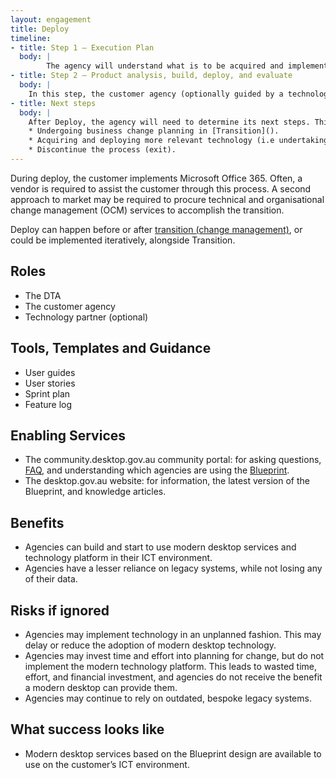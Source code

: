 ```yaml
--- 
layout: engagement 
title: Deploy 
timeline: 
- title: Step 1 – Execution Plan
  body: | 
        The agency will understand what is to be acquired and implemented in their ICT environment.  
- title: Step 2 – Product analysis, build, deploy, and evaluate 
  body: | 
    In this step, the customer agency (optionally guided by a technology partner) will design, install, and deploy products onto the ICT environment. This may be done using an agile approach and 'sprints', whereby M365 technology capability is rolled out in a series of sprints.  
- title: Next steps  
  body: | 
    After Deploy, the agency will need to determine its next steps. This may include, for example: 
    * Undergoing business change planning in [Transition]().  
    * Acquiring and deploying more relevant technology (i.e undertaking Deploy again and implementing more features). 
    * Discontinue the process (exit).  
--- 
```

During deploy, the customer implements Microsoft Office 365. Often, a vendor is required to assist the customer through this process.  A second approach to market may be required to procure technical and organisational change management (OCM) services to accomplish the transition.  

Deploy can happen before or after [transition (change management)](transition.html), or could be implemented iteratively, alongside Transition. 

## Roles 

* The DTA
* The customer agency
* Technology partner (optional) 

## Tools, Templates and Guidance 

* User guides 
* User stories 
* Sprint plan 
* Feature log 

## Enabling Services 

* The community.desktop.gov.au community portal: for asking questions, [FAQ](/faq.md), and understanding which agencies are using the [Blueprint](/blueprint).  
* The desktop.gov.au website: for information, the latest version of the Blueprint, and knowledge articles. 

## Benefits 

* Agencies can build and start to use modern desktop services and technology platform in their ICT environment. 
* Agencies have a lesser reliance on legacy systems, while not losing any of their data. 

## Risks if ignored 

* Agencies may implement technology in an unplanned fashion. This may delay or reduce the adoption of modern desktop technology.   
* Agencies may invest time and effort into planning for change, but do not implement the modern technology platform. This leads to wasted time, effort, and financial investment, and agencies do not receive the benefit a modern desktop can provide them.    
* Agencies may continue to rely on outdated, bespoke legacy systems.  

## What success looks like  

* Modern desktop services based on the Blueprint design are available to use on the customer’s ICT environment.  
